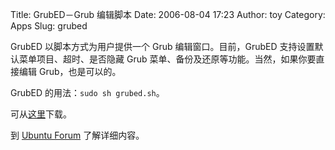 Title: GrubED－Grub 编辑脚本
Date: 2006-08-04 17:23
Author: toy
Category: Apps
Slug: grubed

GrubED 以脚本方式为用户提供一个 Grub 编辑窗口。目前，GrubED
支持设置默认菜单项目、超时、是否隐藏 Grub
菜单、备份及还原等功能。当然，如果你要直接编辑 Grub，也是可以的。

GrubED 的用法：`sudo sh grubed.sh`。

可从[这里](http://linuxtoy.org/dls/)下载。

到 [Ubuntu
Forum](http://ubuntuforums.org/showthread.php?p=1330717#post1330717)
了解详细内容。
